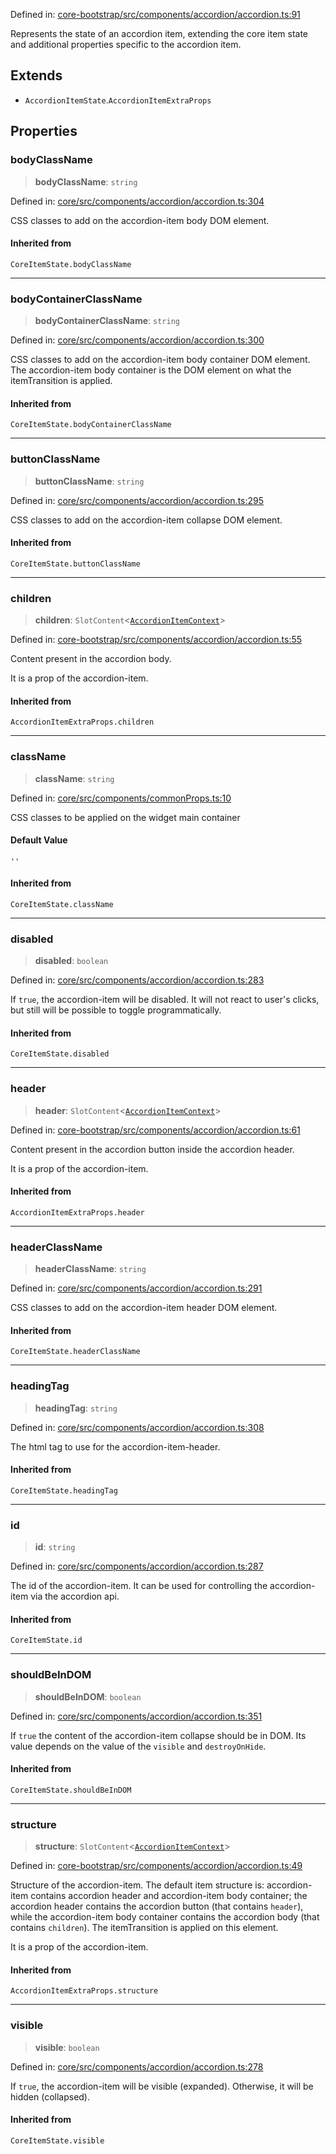 Defined in: [core-bootstrap/src/components/accordion/accordion.ts:91](https://github.com/AmadeusITGroup/AgnosUI/blob/56ee2a143b29dcc6335295d8827d7e8cc43fce7c/core-bootstrap/src/components/accordion/accordion.ts#L91)

Represents the state of an accordion item, extending the core item state and additional properties specific to the accordion item.

## Extends

- `AccordionItemState`.`AccordionItemExtraProps`

## Properties

### bodyClassName

> **bodyClassName**: `string`

Defined in: [core/src/components/accordion/accordion.ts:304](https://github.com/AmadeusITGroup/AgnosUI/blob/56ee2a143b29dcc6335295d8827d7e8cc43fce7c/core/src/components/accordion/accordion.ts#L304)

CSS classes to add on the accordion-item body DOM element.

#### Inherited from

`CoreItemState.bodyClassName`

***

### bodyContainerClassName

> **bodyContainerClassName**: `string`

Defined in: [core/src/components/accordion/accordion.ts:300](https://github.com/AmadeusITGroup/AgnosUI/blob/56ee2a143b29dcc6335295d8827d7e8cc43fce7c/core/src/components/accordion/accordion.ts#L300)

CSS classes to add on the accordion-item body container DOM element.
The accordion-item body container is the DOM element on what the itemTransition is applied.

#### Inherited from

`CoreItemState.bodyContainerClassName`

***

### buttonClassName

> **buttonClassName**: `string`

Defined in: [core/src/components/accordion/accordion.ts:295](https://github.com/AmadeusITGroup/AgnosUI/blob/56ee2a143b29dcc6335295d8827d7e8cc43fce7c/core/src/components/accordion/accordion.ts#L295)

CSS classes to add on the accordion-item collapse DOM element.

#### Inherited from

`CoreItemState.buttonClassName`

***

### children

> **children**: `SlotContent`\<[`AccordionItemContext`](AccordionItemContext.md)\>

Defined in: [core-bootstrap/src/components/accordion/accordion.ts:55](https://github.com/AmadeusITGroup/AgnosUI/blob/56ee2a143b29dcc6335295d8827d7e8cc43fce7c/core-bootstrap/src/components/accordion/accordion.ts#L55)

Content present in the accordion body.

It is a prop of the accordion-item.

#### Inherited from

`AccordionItemExtraProps.children`

***

### className

> **className**: `string`

Defined in: [core/src/components/commonProps.ts:10](https://github.com/AmadeusITGroup/AgnosUI/blob/56ee2a143b29dcc6335295d8827d7e8cc43fce7c/core/src/components/commonProps.ts#L10)

CSS classes to be applied on the widget main container

#### Default Value

`''`

#### Inherited from

`CoreItemState.className`

***

### disabled

> **disabled**: `boolean`

Defined in: [core/src/components/accordion/accordion.ts:283](https://github.com/AmadeusITGroup/AgnosUI/blob/56ee2a143b29dcc6335295d8827d7e8cc43fce7c/core/src/components/accordion/accordion.ts#L283)

If `true`, the accordion-item will be disabled.
It will not react to user's clicks, but still will be possible to toggle programmatically.

#### Inherited from

`CoreItemState.disabled`

***

### header

> **header**: `SlotContent`\<[`AccordionItemContext`](AccordionItemContext.md)\>

Defined in: [core-bootstrap/src/components/accordion/accordion.ts:61](https://github.com/AmadeusITGroup/AgnosUI/blob/56ee2a143b29dcc6335295d8827d7e8cc43fce7c/core-bootstrap/src/components/accordion/accordion.ts#L61)

Content present in the accordion button inside the accordion header.

It is a prop of the accordion-item.

#### Inherited from

`AccordionItemExtraProps.header`

***

### headerClassName

> **headerClassName**: `string`

Defined in: [core/src/components/accordion/accordion.ts:291](https://github.com/AmadeusITGroup/AgnosUI/blob/56ee2a143b29dcc6335295d8827d7e8cc43fce7c/core/src/components/accordion/accordion.ts#L291)

CSS classes to add on the accordion-item header DOM element.

#### Inherited from

`CoreItemState.headerClassName`

***

### headingTag

> **headingTag**: `string`

Defined in: [core/src/components/accordion/accordion.ts:308](https://github.com/AmadeusITGroup/AgnosUI/blob/56ee2a143b29dcc6335295d8827d7e8cc43fce7c/core/src/components/accordion/accordion.ts#L308)

The html tag to use for the accordion-item-header.

#### Inherited from

`CoreItemState.headingTag`

***

### id

> **id**: `string`

Defined in: [core/src/components/accordion/accordion.ts:287](https://github.com/AmadeusITGroup/AgnosUI/blob/56ee2a143b29dcc6335295d8827d7e8cc43fce7c/core/src/components/accordion/accordion.ts#L287)

The id of the accordion-item. It can be used for controlling the accordion-item via the accordion api.

#### Inherited from

`CoreItemState.id`

***

### shouldBeInDOM

> **shouldBeInDOM**: `boolean`

Defined in: [core/src/components/accordion/accordion.ts:351](https://github.com/AmadeusITGroup/AgnosUI/blob/56ee2a143b29dcc6335295d8827d7e8cc43fce7c/core/src/components/accordion/accordion.ts#L351)

If `true` the content of the accordion-item collapse should be in DOM. Its value depends on the
value of the `visible` and `destroyOnHide`.

#### Inherited from

`CoreItemState.shouldBeInDOM`

***

### structure

> **structure**: `SlotContent`\<[`AccordionItemContext`](AccordionItemContext.md)\>

Defined in: [core-bootstrap/src/components/accordion/accordion.ts:49](https://github.com/AmadeusITGroup/AgnosUI/blob/56ee2a143b29dcc6335295d8827d7e8cc43fce7c/core-bootstrap/src/components/accordion/accordion.ts#L49)

Structure of the accordion-item. The default item structure is: accordion-item
contains accordion header and accordion-item body container; the accordion header contains the accordion button
(that contains `header`), while the accordion-item body container contains the accordion body (that contains `children`).
The itemTransition is applied on this element.

It is a prop of the accordion-item.

#### Inherited from

`AccordionItemExtraProps.structure`

***

### visible

> **visible**: `boolean`

Defined in: [core/src/components/accordion/accordion.ts:278](https://github.com/AmadeusITGroup/AgnosUI/blob/56ee2a143b29dcc6335295d8827d7e8cc43fce7c/core/src/components/accordion/accordion.ts#L278)

If `true`, the accordion-item will be visible (expanded). Otherwise, it will be hidden (collapsed).

#### Inherited from

`CoreItemState.visible`
